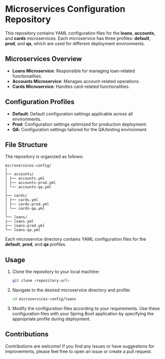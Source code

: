 # Microservices Configuration Repository

This repository contains YAML configuration files for the **loans**, **accounts**, and **cards** microservices. Each microservice has three profiles: **default**, **prod**, and **qa**, which are used for different deployment environments.

## Microservices Overview

- **Loans Microservice**: Responsible for managing loan-related functionalities.
- **Accounts Microservice**: Manages account-related operations.
- **Cards Microservice**: Handles card-related functionalities.

## Configuration Profiles

- **Default**: Default configuration settings applicable across all environments.
- **Prod**: Configuration settings optimized for production deployment.
- **QA**: Configuration settings tailored for the QA/testing environment.

## File Structure

The repository is organized as follows:

```
microservices-config/
│
├── accounts/
│ ├── accounts.yml
│ ├── accounts-prod.yml
│ └── accounts-qa.yml
│
├── cards/
│ ├── cards.yml
│ ├── cards-prod.yml
│ └── cards-qa.yml
│
└── loans/
├── loans.yml
├── loans-prod.yml
└── loans-qa.yml
```

Each microservice directory contains YAML configuration files for the **default**, **prod**, and **qa** profiles.

## Usage

1. Clone the repository to your local machine:

   ```bash
   git clone <repository-url>
   ```
   
1. Navigate to the desired microservice directory and profile:

   ```bash
   cd microservices-config/loans
   ```
1. Modify the configuration files according to your requirements. Use these configuration files with your Spring Boot application by specifying the appropriate profile during deployment.

## Contributions

Contributions are welcome! If you find any issues or have suggestions for improvements, please feel free to open an issue or create a pull request.
